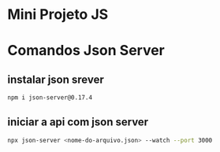 # Mini Projeto JS

# Comandos Json Server
## instalar json srever
```bash
npm i json-server@0.17.4
```
## iniciar a api com json server
```bash
npx json-server <nome-do-arquivo.json> --watch --port 3000
```
